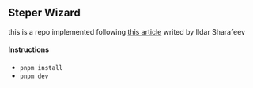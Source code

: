 ## Steper Wizard

this is a repo implemented following [this article](https://thesametech.com/state-machines-in-react/?utm_source=newsletter.reactdigest.net&utm_medium=newsletter&utm_campaign=state-machines-in-react) writed by Ildar Sharafeev

#### Instructions

- `pnpm install`
- `pnpm dev`

